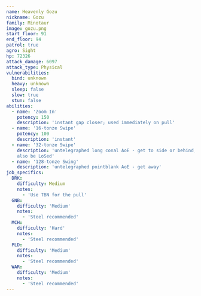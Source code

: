 ```yaml
---
name: Heavenly Gozu
nickname: Gozu
family: Minotaur
image: gozu.png
start_floor: 91
end_floor: 94
patrol: true
agro: Sight
hp: 72326
attack_damage: 6097
attack_type: Physical
vulnerabilities:
  bind: unknown
  heavy: unknown
  sleep: false
  slow: true
  stun: false
abilities:
  - name: 'Zoom In'
    potency: 150
    description: 'instant gap closer; used immediately on pull'
  - name: '16-tonze Swipe'
    potency: 100
    description: 'instant'
  - name: '32-tonze Swipe'
    description: 'untelegraphed long conal AoE - get to side or behind; can
    also be LoSed'
  - name: '128-tonze Swing'
    description: 'untelegraphed pointblank AoE - get away'
job_specifics:
  DRK:
    difficulty: Medium
    notes:
      - 'Use TBN for the pull'
  GNB:
    difficulty: 'Medium'
    notes:
      - 'Steel recommended'
  MCH:
    difficulty: 'Hard'
    notes:
      - 'Steel recommended'
  PLD:
    difficulty: 'Medium'
    notes:
      - 'Steel recommended'
  WAR:
    difficulty: 'Medium'
    notes:
      - 'Steel recommended'
---
```

